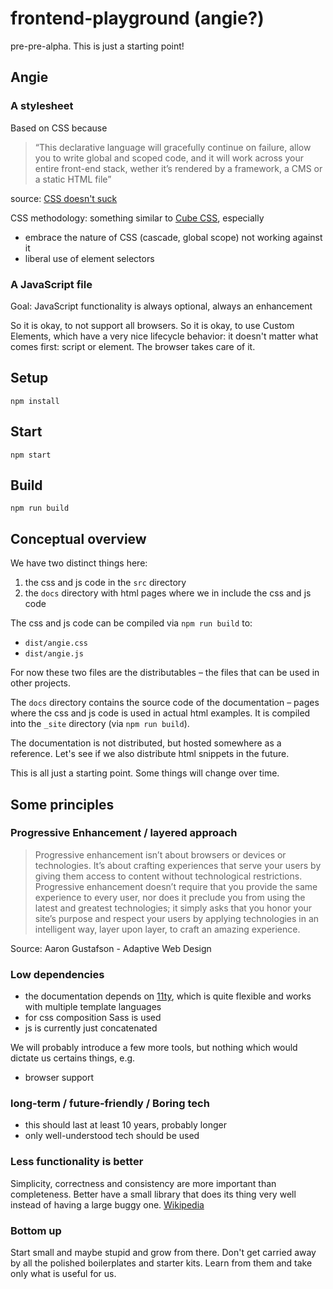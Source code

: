 # frontend-playground (angie?)

pre-pre-alpha. This is just a starting point!


## Angie

### A stylesheet

Based on CSS because

> “This declarative language will gracefully continue on failure, allow you to write global and scoped code, and it will work across your entire front-end stack, wether it’s rendered by a framework, a CMS or a static HTML file”

source: [CSS doesn't suck](https://archive.hankchizljaw.com/wrote/css-doesnt-suck/)

CSS methodology: something similar to [Cube CSS](https://cube.fyi/#what-does-cube-css-stand-for), especially

* embrace the nature of CSS (cascade, global scope) not working against it
* liberal use of element selectors

### A JavaScript file

Goal: JavaScript functionality is always optional, always an enhancement

So it is okay, to not support all browsers. So it is okay, to use Custom Elements, which have a very nice lifecycle behavior: it doesn't matter what comes first: script or element. The browser takes care of it.



## Setup

```
npm install
```

## Start

```
npm start
```

## Build

```
npm run build
```

## Conceptual overview

We have two distinct things here:

1. the css and js code in the `src` directory
2. the `docs` directory with html pages where we in include the css and js code

The css and js code can be compiled via `npm run build` to:

* `dist/angie.css`
* `dist/angie.js`

For now these two files are the distributables – the files that can be used in other projects.

The `docs` directory contains the source code of the documentation – pages where the css and js code is used in actual html examples. It is compiled into the `_site` directory (via `npm run build`).

The documentation is not distributed, but hosted somewhere as a reference. Let's see if we also distribute html snippets in the future.

This is all just a starting point. Some things will change over time.

## Some principles

### Progressive Enhancement / layered approach

> Progressive enhancement isn’t about browsers or devices or technologies. It’s about crafting experiences that serve your users by giving them access to content without technological restrictions. Progressive enhancement doesn’t require that you provide the same experience to every user, nor does it preclude you from using the latest and greatest technologies; it simply asks that you honor your site’s purpose and respect your users by applying technologies in an intelligent way, layer upon layer, to craft an amazing experience.

Source: Aaron Gustafson - Adaptive Web Design

### Low dependencies

* the documentation depends on [11ty](https://www.11ty.dev/docs/), which is quite flexible and works with multiple template languages
* for css composition Sass is used
* js is currently just concatenated

We will probably introduce a few more tools, but nothing which would dictate us certains things, e.g.

* browser support

### long-term / future-friendly / Boring tech

* this should last at least 10 years, probably longer
* only well-understood tech should be used

### Less functionality is better

Simplicity, correctness and consistency are more important than completeness. Better have a small library that does its thing very well instead of having a large buggy one. [Wikipedia](https://en.wikipedia.org/wiki/Worse_is_better)

### Bottom up

Start small and maybe stupid and grow from there. Don't get carried away by all the polished boilerplates and starter kits. Learn from them and take only what is useful for us.


